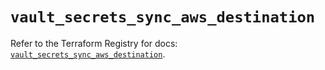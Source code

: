 # `vault_secrets_sync_aws_destination`

Refer to the Terraform Registry for docs: [`vault_secrets_sync_aws_destination`](https://registry.terraform.io/providers/hashicorp/vault/4.6.0/docs/resources/secrets_sync_aws_destination).
